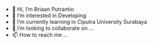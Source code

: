 - 👋 Hi, I’m Briaan Putrantio
- 👀 I’m interested in Developing
- 🌱 I’m currently learning in Ciputra University Surabaya
- 💞️ I’m looking to collaborate on ...
- 📫 How to reach me ...

<!---
Briann9/Briann9 is a ✨ special ✨ repository because its `README.md` (this file) appears on your GitHub profile.
You can click the Preview link to take a look at your changes.
--->
